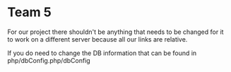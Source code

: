 # Team 5

For our project there shouldn't be anything that needs to be changed for it
to work on a different server because all our links are relative. 

If you do need to change the DB information that can be found in php/dbConfig.php/dbConfig


